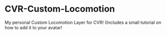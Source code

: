 # CVR-Custom-Locomotion
My personal Custom Locomotion Layer for CVR! (Includes a small tutorial on how to add it to your avatar!
